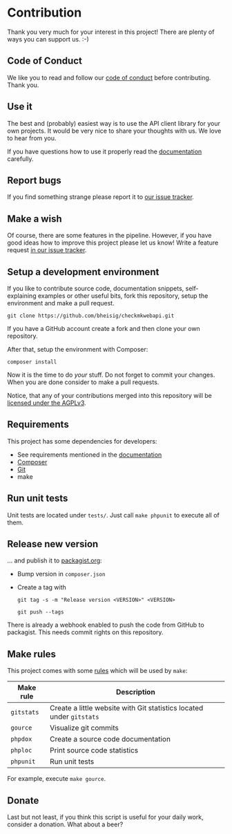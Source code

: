 #   Contribution

Thank you very much for your interest in this project! There are plenty of ways you can support us. :-)


##  Code of Conduct

We like you to read and follow our [code of conduct](CODE_OF_CONDUCT.md) before contributing. Thank you.


##  Use it

The best and (probably) easiest way is to use the API client library for your own projects. It would be very nice to share your thoughts with us. We love to hear from you.

If you have questions how to use it properly read the [documentation](README.md) carefully.


##  Report bugs

If you find something strange please report it to [our issue tracker](https://github.com/bheisig/checkmkwebapi/issues).


##  Make a wish

Of course, there are some features in the pipeline. However, if you have good ideas how to improve this project please let us know! Write a feature request [in our issue tracker](https://github.com/bheisig/checkmkwebapi/issues).


##  Setup a development environment

If you like to contribute source code, documentation snippets, self-explaining examples or other useful bits, fork this repository, setup the environment and make a pull request.

~~~ {.bash}
git clone https://github.com/bheisig/checkmkwebapi.git
~~~

If you have a GitHub account create a fork and then clone your own repository.

After that, setup the environment with Composer:

~~~ {.bash}
composer install
~~~

Now it is the time to do _your_ stuff. Do not forget to commit your changes. When you are done consider to make a pull requests.

Notice, that any of your contributions merged into this repository will be [licensed under the AGPLv3](LICENSE).


##  Requirements

This project has some dependencies for developers:

*   See requirements mentioned in the [documentation](README.md)
*   [Composer](https://getcomposer.org/)
*   [Git](https://git-scm.com/)
*   make


##  Run unit tests

Unit tests are located under `tests/`. Just call `make phpunit` to execute all of them.


##  Release new version

… and publish it to [packagist.org](https://packagist.org/packages/bheisig/checkmkwebapi):

*   Bump version in `composer.json`
*   Create a tag with

    `git tag -s -m "Release version <VERSION>" <VERSION>`
    
    `git push --tags`

There is already a webhook enabled to push the code from GitHub to packagist. This needs commit rights on this repository.


##  Make rules

This project comes with some [rules](Makefile) which will be used by `make`:

| Make rule     | Description                                                           |
| ------------- | --------------------------------------------------------------------- |
| `gitstats`    | Create a little website with Git statistics located under `gitstats`  |
| `gource`      | Visualize git commits                                                 |
| `phpdox`      | Create a source code documentation                                    |
| `phploc`      | Print source code statistics                                          |
| `phpunit`     | Run unit tests                                                        |

For example, execute `make gource`.


##  Donate

Last but not least, if you think this script is useful for your daily work, consider a donation. What about a beer?

